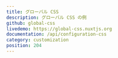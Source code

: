```yaml
---
title: グローバル CSS
description: グローバル CSS の例
github: global-css
livedemo: https://global-css.nuxtjs.org
documentation: /api/configuration-css
category: customization
position: 204
---
```

